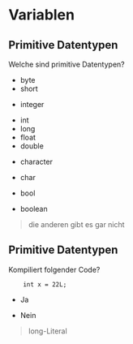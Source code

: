 # Variablen


## Primitive Datentypen

Welche sind primitive Datentypen?

* byte
* short
- integer
* int
* long
* float
* double
- character
* char
- bool
* boolean
 
> die anderen gibt es gar nicht 




## Primitive Datentypen

Kompiliert folgender Code?

		int x = 22L;
 
- Ja
* Nein

> long-Literal  

